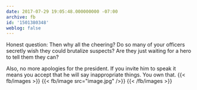 ```yaml
---
date: 2017-07-29 19:05:48.000000000 -07:00
archive: fb
id: '1501380348'
weblog: false
---
```


Honest question: Then why all the cheering? Do so many of your officers secretly wish they could brutalize suspects? Are they just waiting for a hero to tell them they can?

Also, no more apologies for the president. If you invite him to speak it means you accept that he will say inappropriate things. You own that.
{{< fb/images >}}
{{< fb/image src="image.jpg" />}}
{{< /fb/images >}}

